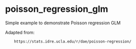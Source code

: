 # poisson_regression_glm

Simple example to demonstrate Poisson regression GLM


Adapted from:

		https://stats.idre.ucla.edu/r/dae/poisson-regression/


